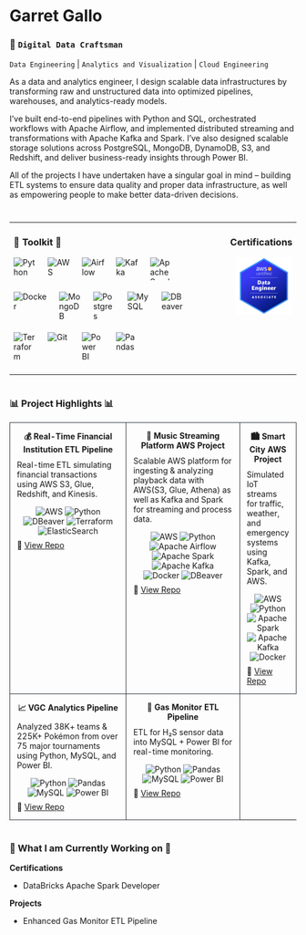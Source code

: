 # Garret Gallo

### :construction_worker: **`Digital Data Craftsman`**  
`Data Engineering` | `Analytics and Visualization` | `Cloud Engineering`

As a data and analytics engineer, I design scalable data infrastructures by transforming 
raw and unstructured data into optimized pipelines, warehouses, and analytics-ready models. 

I’ve built end-to-end pipelines with Python and SQL, orchestrated workflows with Apache Airflow, 
and implemented distributed streaming and transformations with Apache Kafka and Spark. I’ve also 
designed scalable storage solutions across PostgreSQL, MongoDB, DynamoDB, S3, and Redshift, and 
deliver business-ready insights through Power BI.

All of the projects I have undertaken have a singular goal in mind – building ETL systems to ensure 
data quality and proper data infrastructure, as well as empowering people to make better data-driven decisions.

#

</td>

<table style="width:100%;">
  <tr>
    <!-- Left: Intro -->
    <td style="width:65%; vertical-align: center;">
      
### :hammer: Toolkit :hammer:
<div style="display: flex; gap: 20px; flex-wrap: wrap; margin-bottom: 20px;">
  <img alt="Python" width="40px" src="https://cdn.jsdelivr.net/gh/devicons/devicon@latest/icons/python/python-original-wordmark.svg" />
  <img alt="AWS" width="40px" src="https://cdn.jsdelivr.net/gh/devicons/devicon@latest/icons/amazonwebservices/amazonwebservices-original-wordmark.svg" />
  <img alt="Airflow" width="40px" src="https://cdn.jsdelivr.net/gh/devicons/devicon@latest/icons/apacheairflow/apacheairflow-original.svg" />
  <img alt="Kafka" width="40px" src="https://cdn.jsdelivr.net/gh/devicons/devicon@latest/icons/apachekafka/apachekafka-original.svg" />
  <img alt="Apache Spark" height="40px" width="40px" src="https://cdn.jsdelivr.net/gh/devicons/devicon@latest/icons/apachespark/apachespark-original-wordmark.svg" />
  <img alt="Docker" width="60px" src="https://cdn.jsdelivr.net/gh/devicons/devicon@latest/icons/docker/docker-original.svg" />
  <img alt="MongoDB" width="40px" src="https://cdn.jsdelivr.net/gh/devicons/devicon@latest/icons/mongodb/mongodb-original-wordmark.svg" />
  <img alt="Postgres" width="40px" src="https://cdn.jsdelivr.net/gh/devicons/devicon@latest/icons/postgresql/postgresql-original.svg" />
  <img alt="MySQL" width="40px" src="https://cdn.jsdelivr.net/gh/devicons/devicon@latest/icons/mysql/mysql-original-wordmark.svg" />
  <img alt="DBeaver" width="40px" src="https://cdn.jsdelivr.net/gh/devicons/devicon@latest/icons/dbeaver/dbeaver-original.svg" />
  <img alt="Terraform" width="40px" src="https://cdn.jsdelivr.net/gh/devicons/devicon@latest/icons/terraform/terraform-original-wordmark.svg" />
  <img alt="Git" width="40px" src="https://cdn.jsdelivr.net/gh/devicons/devicon@latest/icons/git/git-original.svg" />
  <img alt="Power BI" width="40px" src="https://upload.wikimedia.org/wikipedia/commons/c/cf/New_Power_BI_Logo.svg" />
  <img alt="Pandas" width="40px" src="https://cdn.jsdelivr.net/gh/devicons/devicon@latest/icons/pandas/pandas-original-wordmark.svg" />

</div>


<!-- Right: Certifications -->
<td style="width:35%; vertical-align: top; text-align: right;">

### Certifications
<img src="image.png" width="100" />

</td>
  </tr>
</table>

#

### :bar_chart: Project Highlights :bar_chart:
<table style="width:100%; border-collapse:collapse;">
  <!-- ROW 1 -->
  <tr>
    <td valign="top" style="width:33%; padding:14px 12px; border:1px solid #30363d;">
      <div align="center" style="margin-bottom:6px;"><strong>💰 Real-Time Financial Institution ETL Pipeline</strong></div>
      <p style="margin:10px 0 10px 0;">
      </p>
        Real-time ETL simulating financial transactions using AWS S3, Glue, Redshift, and Kinesis.
      </p>
      <!-- Technologies Used -->
      <div align="center" style="margin:8px 0;">
        <img src="https://cdn.jsdelivr.net/gh/devicons/devicon@latest/icons/amazonwebservices/amazonwebservices-original-wordmark.svg" width="24" title="AWS"/>
        <img src="https://cdn.jsdelivr.net/gh/devicons/devicon/icons/python/python-original.svg" width="24" title="Python"/>
        <img src="https://cdn.jsdelivr.net/gh/devicons/devicon@latest/icons/dbeaver/dbeaver-original.svg" width="24" title="DBeaver"/>
        <img src="https://cdn.jsdelivr.net/gh/devicons/devicon@latest/icons/terraform/terraform-original-wordmark.svg" width="24" title="Terraform"/>
        <img src="https://cdn.jsdelivr.net/gh/devicons/devicon@latest/icons/elasticsearch/elasticsearch-original.svg" width="24" title="ElasticSearch"/>
      </div>
      🔗 <a href="https://github.com/GarretGallo/InstitutionFinancial">View Repo</a>
    </td>
    <td valign="top" style="width:33%; padding:14px 12px; border:1px solid #30363d;">
      <div align="center" style="margin-bottom:6px;"><strong>🎵 Music Streaming Platform AWS Project</strong></div>
      <p style="margin:10px 0 10px 0;">
      </p>
        Scalable AWS platform for ingesting & analyzing playback data with AWS(S3, Glue, Athena) 
      as well as Kafka and Spark for streaming and process data.
      </p>
        <!-- Technologies Used -->
      <div align="center" style="margin:8px 0;">
        <img src="https://cdn.jsdelivr.net/gh/devicons/devicon@latest/icons/amazonwebservices/amazonwebservices-original-wordmark.svg" width="24" title="AWS"/>
        <img src="https://cdn.jsdelivr.net/gh/devicons/devicon/icons/python/python-original.svg" width="24" title="Python"/>
        <img src="https://cdn.jsdelivr.net/gh/devicons/devicon@latest/icons/apacheairflow/apacheairflow-original.svg" width="24" title="Apache Airflow"/>
        <img src="https://cdn.jsdelivr.net/gh/devicons/devicon@latest/icons/apachespark/apachespark-original-wordmark.svg" width="24" title="Apache Spark"/>
        <img src="https://cdn.jsdelivr.net/gh/devicons/devicon/icons/apachekafka/apachekafka-original.svg" width="24" title="Apache Kafka"/>
        <img src="https://cdn.jsdelivr.net/gh/devicons/devicon@latest/icons/docker/docker-original.svg" width="24" title="Docker"/>
        <img src="https://cdn.jsdelivr.net/gh/devicons/devicon@latest/icons/dbeaver/dbeaver-original.svg" width="24" title="DBeaver"/>
      </div>
      🔗 <a href="https://github.com/GarretGallo/MusicStreamingPlatform">View Repo</a>
    </td>
    <td valign="top" style="width:33%; padding:14px 12px; border:1px solid #30363d;">
      <div align="center" style="margin-bottom:6px;"><strong>🏙️ Smart City AWS Project</strong></div>
      <p style="margin:10px 0 10px 0;">
      </p>
        Simulated IoT streams for traffic, weather, and emergency systems using Kafka, Spark, and AWS.
      </p>
    <!-- Technologies Used -->
      <div align="center" style="margin:8px 0;">
        <img src="https://cdn.jsdelivr.net/gh/devicons/devicon@latest/icons/amazonwebservices/amazonwebservices-original-wordmark.svg" width="24" title="AWS"/>
        <img src="https://cdn.jsdelivr.net/gh/devicons/devicon/icons/python/python-original.svg" width="24" title="Python"/>
        <img src="https://cdn.jsdelivr.net/gh/devicons/devicon@latest/icons/apachespark/apachespark-original-wordmark.svg" width="24" title="Apache Spark"/>
        <img src="https://cdn.jsdelivr.net/gh/devicons/devicon/icons/apachekafka/apachekafka-original.svg" width="24" title="Apache Kafka"/>
        <img src="https://cdn.jsdelivr.net/gh/devicons/devicon@latest/icons/docker/docker-original.svg" width="24" title="Docker"/>
      </div>
      🔗 <a href="https://github.com/GarretGallo/aws-smart-city-project">View Repo</a>
    </td>
  </tr>

  <!-- ROW 2 -->
  <tr>
    <td valign="top" style="width:50%; padding:14px 12px; border:1px solid #30363d;">
      <div align="center" style="margin-bottom:6px;"><strong>📈 VGC Analytics Pipeline</strong></div>
      <p style="margin:10px 0 10px 0;">
      </p>
        Analyzed 38K+ teams & 225K+ Pokémon from over 75 major tournaments using Python, MySQL, and Power BI.
      </p>
      <!-- Technologies Used -->
      <div align="center" style="margin:8px 0;">
        <img src="https://cdn.jsdelivr.net/gh/devicons/devicon/icons/python/python-original.svg" width="24" title="Python"/>
        <img src="https://cdn.jsdelivr.net/gh/devicons/devicon@latest/icons/pandas/pandas-original-wordmark.svg" width="24" title="Pandas"/>
        <img src="https://cdn.jsdelivr.net/gh/devicons/devicon@latest/icons/mysql/mysql-original-wordmark.svg" width="24" title="MySQL"/>
        <img src="https://upload.wikimedia.org/wikipedia/commons/c/cf/New_Power_BI_Logo.svg" width="24" title="Power BI"/>
      </div>
      🔗 <a href="https://github.com/GarretGallo/Pokemon_Stats">View Repo</a>
    </td>
    <td valign="top" style="width:50%; padding:14px 12px; border:1px solid #30363d;">
      <div align="center" style="margin-bottom:6px;"><strong>🧪 Gas Monitor ETL Pipeline</strong></div>
      <p style="margin:10px 0 10px 0;">
      </p>
        ETL for H₂S sensor data into MySQL + Power BI for real-time monitoring.
      </p>
      <!-- Technologies Used -->
      <div align="center" style="margin:8px 0;">
        <img src="https://cdn.jsdelivr.net/gh/devicons/devicon/icons/python/python-original.svg" width="24" title="Python"/>
        <img src="https://cdn.jsdelivr.net/gh/devicons/devicon@latest/icons/pandas/pandas-original-wordmark.svg" width="24" title="Pandas"/>
        <img src="https://cdn.jsdelivr.net/gh/devicons/devicon@latest/icons/mysql/mysql-original-wordmark.svg" width="24" title="MySQL"/>
        <img src="https://upload.wikimedia.org/wikipedia/commons/c/cf/New_Power_BI_Logo.svg" width="24" title="Power BI"/>
      </div>
      🔗 <a href="https://github.com/GarretGallo/Gas_Monitors">View Repo</a>
    </td>
  </tr>
</table>

#

### :hammer: What I am Currently Working on :hammer:
**Certifications**
  - DataBricks Apache Spark Developer

**Projects**
 - Enhanced Gas Monitor ETL Pipeline
